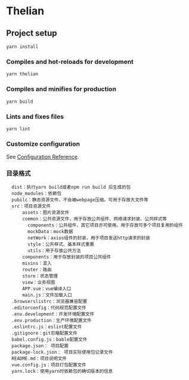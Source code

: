 # Thelian

## Project setup
```
yarn install
```

### Compiles and hot-reloads for development
```
yarn thelian
```

### Compiles and minifies for production
```
yarn build
```

### Lints and fixes files
```
yarn lint
```

### Customize configuration
See [Configuration Reference](https://cli.vuejs.org/config/).

### 目录格式
      dist：执行yarn build或者npm run build 后生成的包
      node_modules：依赖包
      pubilc：静态资源文件，不会被webpage压缩。可用于存放大文件等
      src：项目资源文件
          assets：图片资源文件
          common：公共资源文件，用于存放公共组件、网络请求封装、公共样式等
            components：公共组件，其它项目亦可使用。用于存放可多个项目复用的组件
            mockData：mock数据
            netWork：axios组件的封装，用于项目发送http请求的封装
            style：公共样式、基本样式重置
            utils：用于存放公共方法
          components：用于存放封装的项目公共组件
          mixins：混入
          router：路由
          store：状态管理
          view：业务视图
          APP.vue：vue编译入口
          main.js：文件加载入口
      .browserslistrc：浏览器兼容配置
      .editorconfig：代码规范配置文件
      .env.development：开发环境配置文件
      .env.production：生产环境配置文件
      .eslintrc.js：eslint配置文件
      .gitignore：git忽略配置文件
      babel.config.js：bable配置文件
      package.json： 项目配置
      package-lock.json： 项目实际使用包记录文件
      README.md：项目说明文件
      vue.config.js：项目打包配置文件
      yarn.lock：使用yarn时依赖包的确切版本的信息

